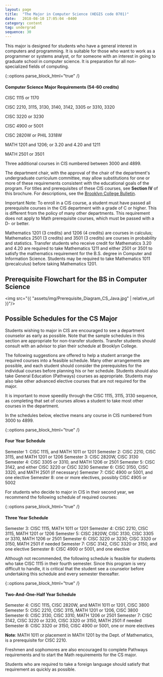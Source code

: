 ```yaml
---
layout: page
title:  "The Major in Computer Science (HEGIS code 0701)"
date:   2018-08-10 17:05:04 -0400
category: content
tag: undergrad
sequence: 30
---
```


This major is designed for students who have a general interest in computers and programming. It is suitable for those who want to work as a programmer or systems analyst, or for someone with an interest in going to graduate school in computer science. It is preparation for all non-specialized fields of computing.

{::options parse_block_html="true" /}
<div class="callout">
<h4>Computer Science Major Requirements (54-60 credits)</h4>

CISC 1115 or 1170

CISC 2210, 3115, 3130, 3140, 3142, 3305 or 3310, 3320

CISC 3220 or 3230

CISC 4900 or 5001

CISC 2820W or PHIL 3318W

MATH 1201 and 1206; or 3.20 and 4.20 and 1211

MATH 2501 or 3501

Three additional courses in CIS numbered between 3000 and 4899.
</div>


The department chair, with the approval of the chair of the department's undergraduate curriculum committee, may allow substitutions for one or more of these requirements consistent with the educational goals of the program. For titles and prerequisites of these CIS courses, see **Section IV** of this brochure. For descriptions, see the [Brooklyn College Bulletin](http://www.brooklyn.cuny.edu/web/about/administration/enrollment/registrar/bulletins.php).

<div class="callout">
Important Note: To enroll in a CIS course, a student must have passed all prerequisite courses in the CIS department with a grade of C or higher. This is different from the policy of many other departments. This requirement does not apply to Math prerequisite courses, which must be passed with a D- or better.
</div>

Mathematics 1201 (3 credits) and 1206 (4 credits) are courses in calculus; Mathematics
2501 (3 credits) and 3501 (3 credits) are courses in probability and statistics. Transfer students who receive credit for Mathematics 3.20 and 4.20 are required to take Mathematics 1211 and either 2501 or 3501 to satisfy the mathematics requirement for the B.S. degree in Computer and Information Science. Students may be required to take Mathematics 1011 (precalculus) before taking Mathematics 1201.

## Prerequisite Flowchart for the BS in Computer Science

<img src="{{ "assets/img/Prerequisite_Diagram_CS_Java.jpg" | relative_url }}"/>


## Possible Schedules for the CS Major
Students wishing to major in CIS are encouraged to see a department counselor as early as possible. Note that the sample schedules in this section are appropriate for non-transfer students. Transfer students should consult with an advisor to plan their schedule at Brooklyn College.

The following suggestions are offered to help a student arrange the required courses into a feasible schedule. Many other arrangements are possible, and each student should consider the prerequisites for the individual courses before planning his or her schedule. Students should also take General Education (Pathways) courses as appropriate. Students may also take other advanced elective courses that are not required for the major.

It is important to move speedily through the CISC 1115, 3115, 3130 sequence, as completing that set of courses allows a student to take most other courses in the department.

In the schedules below, elective means any course in CIS numbered from 3000 to 4899.

{::options parse_block_html="true" /}
<div class="callout">
<h4>Four Year Schedule</h4>
Semester 1:    CISC 1115, and MATH 1011 or 1201  
Semester 2:     CISC 2210, CISC 3115, and MATH 1201 or 1206  
Semester 3:    CISC 2820W, CISC 3130  
Semester 4:    CISC 3305 or 3310, and MATH 1206 or 2501   
Semester 5:    CISC 3142, and either CISC 3220 or CISC 3230  
Semester 6:    CISC 3150, CISC 3320, and MATH 2501 (if necessary)  
Semester 7:     CISC 4900 or 5001, and one elective  
Semester 8:    one or more electives, possibly CISC 4905 or 5002
</div>

For students who decide to major in CIS in their second year, we recommend the following schedule of required courses:

{::options parse_block_html="true" /}
<div class="callout">
<h4>Three  Year Schedule</h4>
Semester 3:    CISC 1115, MATH 1011 or 1201  
Semester 4:    CISC 2210, CISC 3115, MATH 1201 or 1206  
Semester 5:    CISC 2820W, CISC 3130, CISC 3305 or 3310, MATH 1206 or 2501  
Semester 6:    CISC 3220 or 3230; CISC 3320 or 3150, MATH 2501 if needed  
Semester 7:     CISC 3142, CISC 3320 or 3150, and one elective  
Semester 8:    CISC 4900 or 5001, and one elective  
</div>

Although not recommended, the following schedule is feasible for students who take CISC 1115 in their fourth semester. Since this program is very difficult to handle, it is critical that the student see a counselor before undertaking this schedule and every semester thereafter.

{::options parse_block_html="true" /}
<div class="callout">
<h4>Two-And-One-Half  Year Schedule</h4>
Semester 4:    CISC 1115, CISC 2820W, and MATH 1011 or 1201, CISC 3800  
Semester 5:    CISC 2210, CISC 3115, MATH 1201 or 1206, CISC 3800  
Semester 6:    CISC 3130, CISC 3310, MATH 1206 or 2501  
Semester 7: CISC 3142, CISC 3220 or 3230, CISC 3320 or 3150, MATH 2501 if needed  
Semester 8:    CISC 3320 or 3150, CISC 4900 or 5001, one or more electives  
</div>

**Note**: MATH 1011 or placement in MATH 1201 by the Dept. of Mathematics, is a prerequisite for CISC 2210.

Freshmen and sophomores are also encouraged to complete Pathways requirements and to start the Math requirements for the CS major.

Students who are required to take a foreign language should satisfy that requirement as quickly as possible. 

